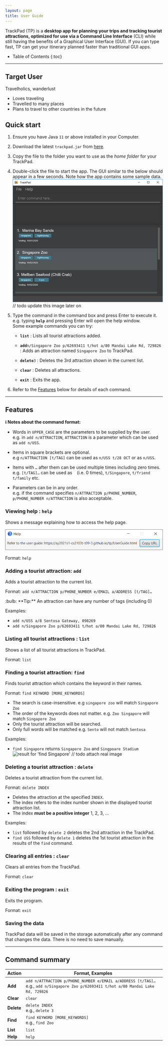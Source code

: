 ```yaml
---
layout: page
title: User Guide
---
```


TrackPad (TP) is a **desktop app for planning your trips and tracking tourist attractions, optimized for use via a Command Line Interface** (CLI) while still having the benefits of a 
Graphical User Interface (GUI). 
If you can type fast, TP can get your itinerary planned faster than traditional GUI apps.


* Table of Contents
{:toc}

--------------------------------------------------------------------------------------------------------------------

## Target User
Travelholics, wanderlust
- Loves traveling
- Travelled to many places
- Plans to travel to other countries in the future



## Quick start

1. Ensure you have Java `11` or above installed in your Computer.

1. Download the latest `trackpad.jar` from [here](https://github.com/AY2021S1-CS2103T-T09-3/tp/releases).

1. Copy the file to the folder you want to use as the _home folder_ for your TrackPad.

1. Double-click the file to start the app. The GUI similar to the below should appear in a few seconds. 
    Note how the app contains some sample data.<br>
   ![Ui](images/Ui.png) // todo update this image later on

1. Type the command in the command box and press Enter to execute it. 
    e.g. typing **`help`** and pressing Enter will open the help window.<br>
    Some example commands you can try:

   * **`list`** : Lists all tourist attractions added.

   * **`add`**`n/Singapore Zoo p/62693411 t/hot a/80 Mandai Lake Rd, 729826` : 
   Adds an attraction named `Singapore Zoo` to TrackPad.

   * **`delete`**`3` : Deletes the 3rd attraction shown in the current list.

   * **`clear`** : Deletes all attractions.

   * **`exit`** : Exits the app.

1. Refer to the [Features](#features) below for details of each command.

--------------------------------------------------------------------------------------------------------------------

## Features

<div markdown="block" class="alert alert-info">

**:information_source: Notes about the command format:**<br>

* Words in `UPPER_CASE` are the parameters to be supplied by the user.<br>
  e.g. in `add n/ATTRACTION`, `ATTRACTION` is a parameter which can be used as `add n/USS`.

* Items in square brackets are optional.<br>
  e.g `n/ATTRACTION [t/TAG]` can be used as `n/USS t/28 OCT` or as `n/USS`.

* Items with `…`​ after them can be used multiple times including zero times.<br>
  e.g. `[t/TAG]…​` can be used as ` ` (i.e. 0 times), `t/Singapore`, `t/friend t/family` etc.

* Parameters can be in any order.<br>
  e.g. if the command specifies `n/ATTRACTION p/PHONE_NUMBER`, `p/PHONE_NUMBER n/ATTRACTION` is also acceptable.

</div>

### Viewing help : `help`

Shows a message explaining how to access the help page.

![help message](images/helpMessage.png)

Format: `help`


### Adding a tourist attraction: `add`

Adds a tourist attraction to the current list.

Format: `add n/ATTRACTION p/PHONE_NUMBER e/EMAIL a/ADDRESS [t/TAG]…​`

<div markdown="span" class="alert alert-primary">:bulb: **Tip:**
An attraction can have any number of tags (including 0)
</div>

Examples:
* `add n/USS a/8 Sentosa Gateway, 098269`
* `add n/Singapore Zoo p/62693411 t/hot a/80 Mandai Lake Rd, 729826`

### Listing all tourist attractions : `list`

Shows a list of all tourist attractions in TrackPad.

Format: `list`

<!---
### Editing an attraction : `edit`

Edits an existing attraction in TrackPad.

Format: `edit INDEX [n/NAME] [p/PHONE] [e/EMAIL] [a/ADDRESS] [t/TAG]…​`

* Edits the attraction at the specified `INDEX`. The index refers to the index number shown in the displayed attraction list. The index **must be a positive integer** 1, 2, 3, …​
* At least one of the optional fields must be provided.
* Existing values will be updated to the input values.
* When editing tags, the existing tags of the attraction will be removed i.e adding of tags is not cumulative.
* You can remove all the attraction’s tags by typing `t/` without
    specifying any tags after it.

Examples:
*  `edit 1 p/91234567 e/sgzoo@example.com` Edits the phone number and email address of the 1st attraction to be `91234567` and `sgzoo@example.com` respectively.
*  `edit 2 n/River Safari t/` Edits the name of the 2nd attraction to be `River Safari` and clears all existing tags.
-->

### Finding a tourist attraction: `find`

Finds tourist attraction which contains the keyword in their names.

Format: `find KEYWORD [MORE_KEYWORDS]`

* The search is case-insensitive. e.g `singapore zoo` will match `Singapore Zoo`
* The order of the keywords does not matter. e.g. `Zoo Singapore` will match `Singapore Zoo`
* Only the tourist attraction will be searched.
* Only full words will be matched e.g. `Sento` will not match `Sentosa`

Examples:
* `find Singapore` returns `Singapore Zoo` and `Singpoare Stadium`<br>
  ![result for 'find Singapore'](images/findAlexDavidResult.png) // todo attach real image

### Deleting a tourist attraction : `delete`

Deletes a tourist attraction from the current list.

Format: `delete INDEX`

* Deletes the attraction at the specified `INDEX`.
* The index refers to the index number shown in the displayed tourist attraction list.
* The index **must be a positive integer** 1, 2, 3, …​

Examples:
* `list` followed by `delete 2` deletes the 2nd attraction in the TrackPad.
* `find USS` followed by `delete 1` deletes the 1st tourist attraction in the results of the `find` command.

### Clearing all entries : `clear`

Clears all entries from the TrackPad.

Format: `clear`

### Exiting the program : `exit`

Exits the program.

Format: `exit`

### Saving the data

TrackPad data will be saved in the storage automatically after any command that changes the data. 
There is no need to save manually.


<!--
### Archiving data files `[coming in v2.0]`

_{explain the feature here}_

-->
--------------------------------------------------------------------------------------------------------------------


<!--
## FAQ

**Q**: How do I transfer my data to another Computer?<br>
**A**: Install the app in the other computer and overwrite the empty data file it creates with the file that contains the data of your previous TrackPad home folder.

--------------------------------------------------------------------------------------------------------------------
-->


## Command summary

Action | Format, Examples
--------|------------------
**Add** | `add n/ATTRACTION p/PHONE_NUMBER e/EMAIL a/ADDRESS [t/TAG]…​` <br> e.g., `add n/Singapore Zoo p/62693411 t/hot a/80 Mandai Lake Rd, 729826`
**Clear** | `clear`
**Delete** | `delete INDEX`<br> e.g., `delete 3`
**Find** | `find KEYWORD [MORE_KEYWORDS]`<br> e.g., `find Zoo`
**List** | `list`
**Help** | `help`

<!--**Edit** | `edit INDEX [n/NAME] [p/PHONE_NUMBER] [e/EMAIL] [a/ADDRESS] [t/TAG]…​`<br> e.g.,`edit 2 n/James Lee e/jameslee@example.com`-->

